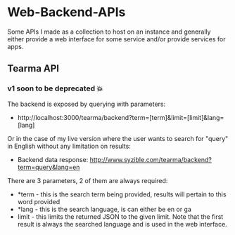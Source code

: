 # Web-Backend-APIs
Some APIs I made as a collection to host on an instance and generally either provide a web interface for some service and/or provide services for apps.

## Tearma API
### v1 soon to be deprecated :boom:
The backend is exposed by querying with parameters:

* http://localhost:3000/tearma/backend?term=[term]&limit=[limit]&lang=[lang]

Or in the case of my live version where the user wants to search for "query" in English without any limitation on results:
* Backend data response: http://www.syzible.com/tearma/backend?term=query&lang=en

There are 3 parameters, 2 of them are always required:
* *term - this is the search term being provided, results will pertain to this word provided
* *lang - this is the search language, is can either be en or ga
* limit - this limits the returned JSON to the given limit. Note that the first result is always the searched language and is used in the web interface.
